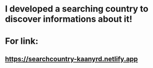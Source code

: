 # I developed a searching country to discover informations about it!
# For link: 
## https://searchcountry-kaanyrd.netlify.app

